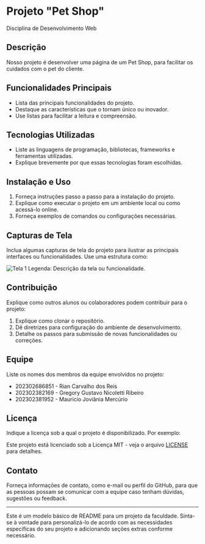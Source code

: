 # Projeto "Pet Shop"
Disciplina de Desenvolvimento Web

## Descrição

Nosso projeto é desenvolver uma página de um Pet Shop, para facilitar os cuidados com o pet do cliente.

## Funcionalidades Principais

- Lista das principais funcionalidades do projeto.
- Destaque as características que o tornam único ou inovador.
- Use listas para facilitar a leitura e compreensão.

## Tecnologias Utilizadas

- Liste as linguagens de programação, bibliotecas, frameworks e ferramentas utilizadas.
- Explique brevemente por que essas tecnologias foram escolhidas.

## Instalação e Uso

1. Forneça instruções passo a passo para a instalação do projeto.
2. Explique como executar o projeto em um ambiente local ou como acessá-lo online.
3. Forneça exemplos de comandos ou configurações necessárias.

## Capturas de Tela

Inclua algumas capturas de tela do projeto para ilustrar as principais interfaces ou funcionalidades. Use uma estrutura como:

![Tela 1](screenshots/tela1.png)
Legenda: Descrição da tela ou funcionalidade.

## Contribuição

Explique como outros alunos ou colaboradores podem contribuir para o projeto:

1. Explique como clonar o repositório.
2. Dê diretrizes para configuração do ambiente de desenvolvimento.
3. Detalhe os passos para submissão de novas funcionalidades ou correções.

## Equipe

Liste os nomes dos membros da equipe envolvidos no projeto:

- 202302686851 - Rian Carvalho dos Reis
- 202302382169 - Gregory Gustavo Nicoletti Ribeiro
- 202302381952 - Maurício Joviânia Mercúrio 


## Licença

Indique a licença sob a qual o projeto é disponibilizado. Por exemplo:

Este projeto está licenciado sob a Licença MIT - veja o arquivo [LICENSE](LICENSE) para detalhes.

## Contato

Forneça informações de contato, como e-mail ou perfil do GitHub, para que as pessoas possam se comunicar com a equipe caso tenham dúvidas, sugestões ou feedback.

---

Este é um modelo básico de README para um projeto da faculdade. Sinta-se à vontade para personalizá-lo de acordo com as necessidades específicas do seu projeto e adicionando seções extras conforme necessário.